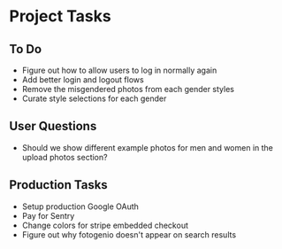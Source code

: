 # Project Tasks

## To Do
- Figure out how to allow users to log in normally again
- Add better login and logout flows
- Remove the misgendered photos from each gender styles
- Curate style selections for each gender

## User Questions
- Should we show different example photos for men and women in the upload photos section?

## Production Tasks
- Setup production Google OAuth
- Pay for Sentry
- Change colors for stripe embedded checkout
- Figure out why fotogenio doesn't appear on search results
